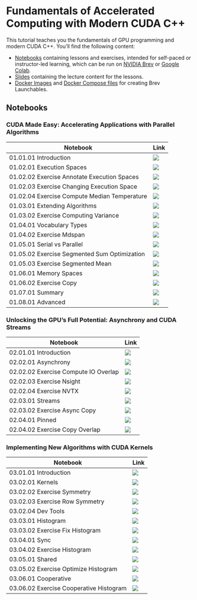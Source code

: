 # Fundamentals of Accelerated Computing with Modern CUDA C++

This tutorial teaches you the fundamentals of GPU programming and modern CUDA C++. You'll find the
following content:

- [Notebooks](./notebooks) containing lessons and exercises, intended for self-paced or instructor-led learning, which can be run on [NVIDIA Brev](https://brev.nvidia.com) or [Google Colab](https://colab.research.google.com).
- [Slides](./slides) containing the lecture content for the lessons.
- [Docker Images](https://github.com/NVIDIA/accelerated-computing-hub/pkgs/container/cuda-cpp-tutorial) and [Docker Compose files](./brev/docker-compose.yml) for creating Brev Launchables.

## Notebooks

### CUDA Made Easy: Accelerating Applications with Parallel Algorithms

| Notebook                                | Link                                                                                                                                                                                       |
|-----------------------------------------|--------------------------------------------------------------------------------------------------------------------------------------------------------------------------------------------|
| 01.01.01 Introduction | [![](https://colab.research.google.com/assets/colab-badge.svg)](https://colab.research.google.com/github/NVIDIA/accelerated-computing-hub/blob/main/tutorials/cuda-cpp/notebooks/01.01-Introduction/01.01.01-CUDA-Made-Easy.ipynb) |
| 01.02.01 Execution Spaces               | [![](https://colab.research.google.com/assets/colab-badge.svg)](https://colab.research.google.com/github/NVIDIA/accelerated-computing-hub/blob/main/tutorials/cuda-cpp/notebooks/01.02-Execution-Spaces/01.02.01-Execution-Spaces.ipynb) |
| 01.02.02 Exercise Annotate Execution Spaces   | [![](https://colab.research.google.com/assets/colab-badge.svg)](https://colab.research.google.com/github/NVIDIA/accelerated-computing-hub/blob/main/tutorials/cuda-cpp/notebooks/01.02-Execution-Spaces/01.02.02-Exercise-Annotate-Execution-Spaces.ipynb) |
| 01.02.03 Exercise Changing Execution Space    | [![](https://colab.research.google.com/assets/colab-badge.svg)](https://colab.research.google.com/github/NVIDIA/accelerated-computing-hub/blob/main/tutorials/cuda-cpp/notebooks/01.02-Execution-Spaces/01.02.03-Exercise-Changing-Execution-Space.ipynb) |
| 01.02.04 Exercise Compute Median Temperature   | [![](https://colab.research.google.com/assets/colab-badge.svg)](https://colab.research.google.com/github/NVIDIA/accelerated-computing-hub/blob/main/tutorials/cuda-cpp/notebooks/01.02-Execution-Spaces/01.02.04-Exercise-Compute-Median-Temperature.ipynb) |
| 01.03.01 Extending Algorithms           | [![](https://colab.research.google.com/assets/colab-badge.svg)](https://colab.research.google.com/github/NVIDIA/accelerated-computing-hub/blob/main/tutorials/cuda-cpp/notebooks/01.03-Extending-Algorithms/01.03.01-Extending-Algorithms.ipynb) |
| 01.03.02 Exercise Computing Variance     | [![](https://colab.research.google.com/assets/colab-badge.svg)](https://colab.research.google.com/github/NVIDIA/accelerated-computing-hub/blob/main/tutorials/cuda-cpp/notebooks/01.03-Extending-Algorithms/01.03.02-Exercise-Computing-Variance.ipynb) |
| 01.04.01 Vocabulary Types              | [![](https://colab.research.google.com/assets/colab-badge.svg)](https://colab.research.google.com/github/NVIDIA/accelerated-computing-hub/blob/main/tutorials/cuda-cpp/notebooks/01.04-Vocabulary-Types/01.04.01-Vocabulary-Types.ipynb) |
| 01.04.02 Exercise Mdspan                | [![](https://colab.research.google.com/assets/colab-badge.svg)](https://colab.research.google.com/github/NVIDIA/accelerated-computing-hub/blob/main/tutorials/cuda-cpp/notebooks/01.04-Vocabulary-Types/01.04.02-Exercise-mdspan.ipynb) |
| 01.05.01 Serial vs Parallel            | [![](https://colab.research.google.com/assets/colab-badge.svg)](https://colab.research.google.com/github/NVIDIA/accelerated-computing-hub/blob/main/tutorials/cuda-cpp/notebooks/01.05-Serial-vs-Parallel/01.05.01-Serial-vs-Parallel.ipynb) |
| 01.05.02 Exercise Segmented Sum Optimization   | [![](https://colab.research.google.com/assets/colab-badge.svg)](https://colab.research.google.com/github/NVIDIA/accelerated-computing-hub/blob/main/tutorials/cuda-cpp/notebooks/01.05-Serial-vs-Parallel/01.05.02-Exercise-Segmented-Sum-Optimization.ipynb) |
| 01.05.03 Exercise Segmented Mean        | [![](https://colab.research.google.com/assets/colab-badge.svg)](https://colab.research.google.com/github/NVIDIA/accelerated-computing-hub/blob/main/tutorials/cuda-cpp/notebooks/01.05-Serial-vs-Parallel/01.05.03-Exercise-Segmented-Mean.ipynb) |
| 01.06.01 Memory Spaces                 | [![](https://colab.research.google.com/assets/colab-badge.svg)](https://colab.research.google.com/github/NVIDIA/accelerated-computing-hub/blob/main/tutorials/cuda-cpp/notebooks/01.06-Memory-Spaces/01.06.01-Memory-Spaces.ipynb) |
| 01.06.02 Exercise Copy                  | [![](https://colab.research.google.com/assets/colab-badge.svg)](https://colab.research.google.com/github/NVIDIA/accelerated-computing-hub/blob/main/tutorials/cuda-cpp/notebooks/01.06-Memory-Spaces/01.06.02-Exercise-Copy.ipynb) |
| 01.07.01 Summary                       | [![](https://colab.research.google.com/assets/colab-badge.svg)](https://colab.research.google.com/github/NVIDIA/accelerated-computing-hub/blob/main/tutorials/cuda-cpp/notebooks/01.07-Summary/01.07.01-Summary.ipynb) |
| 01.08.01 Advanced                      | [![](https://colab.research.google.com/assets/colab-badge.svg)](https://colab.research.google.com/github/NVIDIA/accelerated-computing-hub/blob/main/tutorials/cuda-cpp/notebooks/01.08-Advanced/01.08.01-Advanced.ipynb) |

### Unlocking the GPU’s Full Potential: Asynchrony and CUDA Streams

| Notebook                                | Link                                                                                                                                                                                       |
|-----------------------------------------|--------------------------------------------------------------------------------------------------------------------------------------------------------------------------------------------|
| 02.01.01 Introduction                  | [![](https://colab.research.google.com/assets/colab-badge.svg)](https://colab.research.google.com/github/NVIDIA/accelerated-computing-hub/blob/main/tutorials/cuda-cpp/notebooks/02.01-Introduction/02.01.01-Introduction.ipynb) |
| 02.02.01 Asynchrony                    | [![](https://colab.research.google.com/assets/colab-badge.svg)](https://colab.research.google.com/github/NVIDIA/accelerated-computing-hub/blob/main/tutorials/cuda-cpp/notebooks/02.02-Asynchrony/02.02.01-Asynchrony.ipynb) |
| 02.02.02 Exercise Compute IO Overlap    | [![](https://colab.research.google.com/assets/colab-badge.svg)](https://colab.research.google.com/github/NVIDIA/accelerated-computing-hub/blob/main/tutorials/cuda-cpp/notebooks/02.02-Asynchrony/02.02.02-Exercise-Compute-IO-Overlap.ipynb) |
| 02.02.03 Exercise Nsight               | [![](https://colab.research.google.com/assets/colab-badge.svg)](https://colab.research.google.com/github/NVIDIA/accelerated-computing-hub/blob/main/tutorials/cuda-cpp/notebooks/02.02-Asynchrony/02.02.03-Exercise-Nsight.ipynb) |
| 02.02.04 Exercise NVTX                 | [![](https://colab.research.google.com/assets/colab-badge.svg)](https://colab.research.google.com/github/NVIDIA/accelerated-computing-hub/blob/main/tutorials/cuda-cpp/notebooks/02.02-Asynchrony/02.02.04-Exercise-NVTX.ipynb) |
| 02.03.01 Streams                       | [![](https://colab.research.google.com/assets/colab-badge.svg)](https://colab.research.google.com/github/NVIDIA/accelerated-computing-hub/blob/main/tutorials/cuda-cpp/notebooks/02.03-Streams/02.03.01-Streams.ipynb) |
| 02.03.02 Exercise Async Copy            | [![](https://colab.research.google.com/assets/colab-badge.svg)](https://colab.research.google.com/github/NVIDIA/accelerated-computing-hub/blob/main/tutorials/cuda-cpp/notebooks/02.03-Streams/02.03.02-Exercise-Async-Copy.ipynb) |
| 02.04.01 Pinned                        | [![](https://colab.research.google.com/assets/colab-badge.svg)](https://colab.research.google.com/github/NVIDIA/accelerated-computing-hub/blob/main/tutorials/cuda-cpp/notebooks/02.04-Pinned-Memory/02.04.01-Pinned.ipynb) |
| 02.04.02 Exercise Copy Overlap          | [![](https://colab.research.google.com/assets/colab-badge.svg)](https://colab.research.google.com/github/NVIDIA/accelerated-computing-hub/blob/main/tutorials/cuda-cpp/notebooks/02.04-Pinned-Memory/02.04.02-Exercise-Copy-Overlap.ipynb) |

### Implementing New Algorithms with CUDA Kernels

| Notebook                                | Link                                                                                                                                                                                       |
|-----------------------------------------|--------------------------------------------------------------------------------------------------------------------------------------------------------------------------------------------|
| 03.01.01 Introduction                     | [![](https://colab.research.google.com/assets/colab-badge.svg)](https://colab.research.google.com/github/NVIDIA/accelerated-computing-hub/blob/main/tutorials/cuda-cpp/notebooks/03.01-Introduction/03.01-Introduction.ipynb) |
| 03.02.01 Kernels                       | [![](https://colab.research.google.com/assets/colab-badge.svg)](https://colab.research.google.com/github/NVIDIA/accelerated-computing-hub/blob/main/tutorials/cuda-cpp/notebooks/03.02-Kernels/03.02.01-Kernels.ipynb) |
| 03.02.02 Exercise Symmetry             | [![](https://colab.research.google.com/assets/colab-badge.svg)](https://colab.research.google.com/github/NVIDIA/accelerated-computing-hub/blob/main/tutorials/cuda-cpp/notebooks/03.02-Kernels/03.02.02-Exercise-Symmetry.ipynb) |
| 03.02.03 Exercise Row Symmetry          | [![](https://colab.research.google.com/assets/colab-badge.svg)](https://colab.research.google.com/github/NVIDIA/accelerated-computing-hub/blob/main/tutorials/cuda-cpp/notebooks/03.02-Kernels/03.02.03-Exercise-Row-Symmetry.ipynb) |
| 03.02.04 Dev Tools                     | [![](https://colab.research.google.com/assets/colab-badge.svg)](https://colab.research.google.com/github/NVIDIA/accelerated-computing-hub/blob/main/tutorials/cuda-cpp/notebooks/03.02-Kernels/03.02.04-Dev-Tools.ipynb) |
| 03.03.01 Histogram                     | [![](https://colab.research.google.com/assets/colab-badge.svg)](https://colab.research.google.com/github/NVIDIA/accelerated-computing-hub/blob/main/tutorials/cuda-cpp/notebooks/03.03-Atomics/03.03.01-Histogram.ipynb) |
| 03.03.02 Exercise Fix Histogram         | [![](https://colab.research.google.com/assets/colab-badge.svg)](https://colab.research.google.com/github/NVIDIA/accelerated-computing-hub/blob/main/tutorials/cuda-cpp/notebooks/03.03-Atomics/03.03.02-Exercise-Fix-Histogram.ipynb) |
| 03.04.01 Sync                          | [![](https://colab.research.google.com/assets/colab-badge.svg)](https://colab.research.google.com/github/NVIDIA/accelerated-computing-hub/blob/main/tutorials/cuda-cpp/notebooks/03.04-Synchronization/03.04.01-Sync.ipynb) |
| 03.04.02 Exercise Histogram             | [![](https://colab.research.google.com/assets/colab-badge.svg)](https://colab.research.google.com/github/NVIDIA/accelerated-computing-hub/blob/main/tutorials/cuda-cpp/notebooks/03.04-Synchronization/03.04.02-Exercise-Histogram.ipynb) |
| 03.05.01 Shared                        | [![](https://colab.research.google.com/assets/colab-badge.svg)](https://colab.research.google.com/github/NVIDIA/accelerated-computing-hub/blob/main/tutorials/cuda-cpp/notebooks/03.05-Shared-Memory/03.05.01-Shared.ipynb) |
| 03.05.02 Exercise Optimize Histogram    | [![](https://colab.research.google.com/assets/colab-badge.svg)](https://colab.research.google.com/github/NVIDIA/accelerated-computing-hub/blob/main/tutorials/cuda-cpp/notebooks/03.05-Shared-Memory/03.05.02-Exercise-Optimize-Histogram.ipynb) |
| 03.06.01 Cooperative                   | [![](https://colab.research.google.com/assets/colab-badge.svg)](https://colab.research.google.com/github/NVIDIA/accelerated-computing-hub/blob/main/tutorials/cuda-cpp/notebooks/03.06-Cooperative-Algorithms/03.06.01-Cooperative.ipynb) |
| 03.06.02 Exercise Cooperative Histogram | [![](https://colab.research.google.com/assets/colab-badge.svg)](https://colab.research.google.com/github/NVIDIA/accelerated-computing-hub/blob/main/tutorials/cuda-cpp/notebooks/03.06-Cooperative-Algorithms/03.06.02-Exercise-Cooperative-Histogram.ipynb) |
